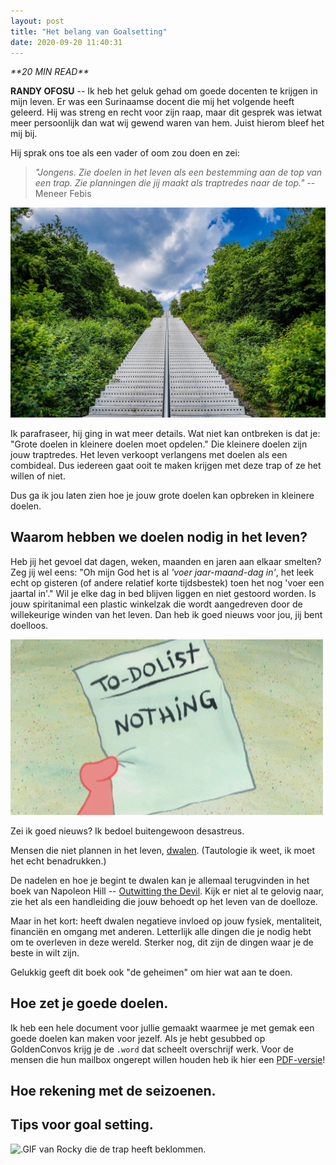 ```yaml
---
layout: post
title: "Het belang van Goalsetting"
date: 2020-09-20 11:40:31
---
```


<link rel="stylesheet" href="https://cdnjs.cloudflare.com/ajax/libs/font-awesome/4.7.0/css/font-awesome.min.css">
<i class="fa fa-clock-o" aria-hidden="true" style="fontsize:20px"> **20 MIN READ**</i>

**RANDY OFOSU** -- Ik heb het geluk gehad om goede docenten te krijgen in mijn leven. Er was een Surinaamse docent die mij het volgende heeft geleerd. Hij was streng en recht voor zijn raap, maar dit gesprek was ietwat meer persoonlijk dan wat wij gewend waren van hem. Juist hierom bleef het mij bij.

Hij sprak ons toe als een vader of oom zou doen en zei:

> *"Jongens. Zie doelen in het leven als een bestemming aan de top van een trap. Zie planningen die jij maakt als traptredes naar de top."*
> --Meneer Febis

<img src="/assets/img/stairwaytoheaven.jpg" title="Een foto van een trap, ter vervulling van deze cliché." alt="Een foto van een trap, ter vervulling van deze cliché.">

Ik parafraseer, hij ging in wat meer details. Wat niet kan ontbreken is dat je: "Grote doelen in kleinere doelen moet opdelen." Die kleinere doelen zijn jouw traptredes. Het leven verkoopt verlangens met doelen als een combideal. Dus iedereen gaat ooit te maken krijgen met deze trap of ze het willen of niet. 

Dus ga ik jou laten zien hoe je jouw grote doelen kan opbreken in kleinere doelen. 

## Waarom hebben we doelen nodig in het leven?
Heb jij het gevoel dat dagen, weken, maanden en jaren aan elkaar smelten? Zeg jij wel eens: "Oh mijn God het is al *'voer jaar-maand-dag in'*, het leek echt op gisteren (of andere relatief korte tijdsbestek) toen het nog 'voer een jaartal in'." Wil je elke dag in bed blijven liggen en niet gestoord worden. Is jouw spiritanimal een plastic winkelzak die wordt aangedreven door de willekeurige winden van het leven. Dan heb ik goed nieuws voor jou, jij bent doelloos.

<img src="/assets/img/patricktodolistmeme.gif" title="Een .gif van jouw plannen in het leven." alt="Een .gif van jouw plannen in het leven.">

Zei ik goed nieuws? Ik bedoel buitengewoon desastreus.

Mensen die niet plannen in het leven, <a href="https://www.encyclo.nl/begrip/dwalen" target="_blank" title="Definitie: Dwalen" alt="Link naar de definitie van dwalen.">dwalen</a>. (Tautologie ik weet, ik moet het echt benadrukken.)

De nadelen en hoe je begint te dwalen kan je allemaal terugvinden in het boek van Napoleon Hill -- <a href="https://www.google.com/search?client=firefox-b-d&sxsrf=ALeKk00lmSJEh_Fb-quV3-sHt5spXOoTLg%3A1599813087814&ei=3zVbX5mhMYHVkgX4kY-gBw&q=outwitting+the+devil&oq=Outwitting&gs_lcp=CgZwc3ktYWIQAxgAMgQIABBDMgIIADICCAAyBAgAEEMyAggAMgIIADIECAAQQzICCAAyAggAMgQIABBDOgYIIxAnEBM6BAgAEBM6BAgjECc6CAgAELEDEIMBOgUIABCxA1DPNFjxRGCrS2gAcAB4AIABiAGIAfoGkgEEMTAuMZgBAKABAaoBB2d3cy13aXrAAQE&sclient=psy-ab" target="_blank" title="Google Search: Outwitting the Devil" alt="Een Google zoekopdracht naar het boek Outwitting the Devil.">Outwitting the Devil</a>. Kijk er niet al te gelovig naar, zie het als een handleiding die jouw behoedt op het leven van de doelloze. 

Maar in het kort: heeft dwalen negatieve invloed op jouw fysiek, mentaliteit, financiën en omgang met anderen. Letterlijk alle dingen die je nodig hebt om te overleven in deze wereld. Sterker nog, dit zijn de dingen waar je de beste in wilt zijn. 

Gelukkig geeft dit boek ook "de geheimen" om hier wat aan te doen. 

## Hoe zet je goede doelen.
Ik heb een hele document voor jullie gemaakt waarmee je met gemak een goede doelen kan maken voor jezelf. Als je hebt gesubbed op GoldenConvos krijg je de `.word` dat scheelt overschrijf werk. Voor de mensen die hun mailbox ongerept willen houden heb ik hier een [PDF-versie](/assets/pdf/goldenconvos_goalsetting_pdf_versie)!

## Hoe rekening met de seizoenen.

## Tips voor goal setting.

<img src="/assets/img/rockystairs.gif" title="Dit ben jij als je toepast wat je leert op GoldenConvos." alt=".GIF van Rocky die de trap heeft beklommen.">